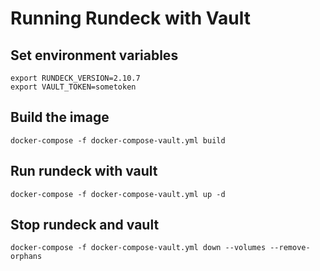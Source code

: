 # Running Rundeck with Vault 


## Set environment variables

```
export RUNDECK_VERSION=2.10.7
export VAULT_TOKEN=sometoken

```

## Build the image

```
docker-compose -f docker-compose-vault.yml build
```


## Run rundeck with vault

```
docker-compose -f docker-compose-vault.yml up -d
```


## Stop rundeck and vault

```
docker-compose -f docker-compose-vault.yml down --volumes --remove-orphans
```
